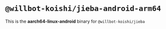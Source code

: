 # `@willbot-koishi/jieba-android-arm64`

This is the **aarch64-linux-android** binary for `@willbot-koishi/jieba`

